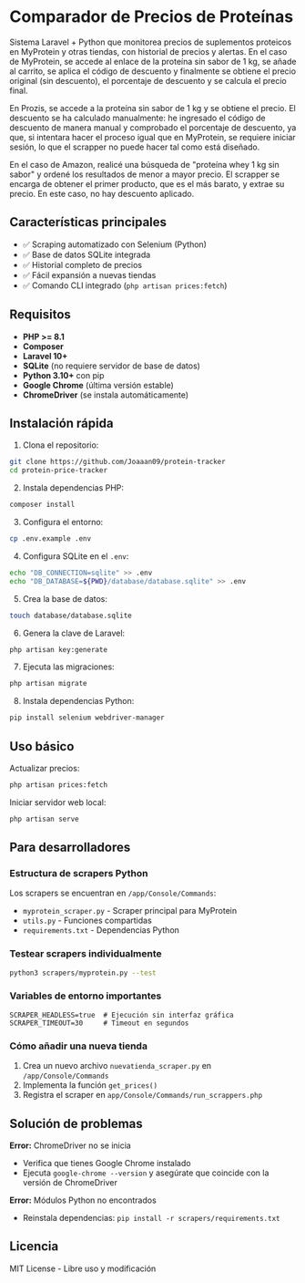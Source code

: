 # Comparador de Precios de Proteínas  

Sistema Laravel + Python que monitorea precios de suplementos proteicos en MyProtein y otras tiendas, con historial de precios y alertas.
En el caso de MyProtein, se accede al enlace de la proteína sin sabor de 1 kg, se añade al carrito, se aplica el código de descuento y finalmente se obtiene el precio original (sin descuento), el porcentaje de descuento y se calcula el precio final.

En Prozis, se accede a la proteína sin sabor de 1 kg y se obtiene el precio. El descuento se ha calculado manualmente: he ingresado el código de descuento de manera manual y comprobado el porcentaje de descuento, ya que, si intentara hacer el proceso igual que en MyProtein, se requiere iniciar sesión, lo que el scrapper no puede hacer tal como está diseñado.

En el caso de Amazon, realicé una búsqueda de "proteína whey 1 kg sin sabor" y ordené los resultados de menor a mayor precio. El scrapper se encarga de obtener el primer producto, que es el más barato, y extrae su precio. En este caso, no hay descuento aplicado.
## Características principales  

- ✅ Scraping automatizado con Selenium (Python)  
- ✅ Base de datos SQLite integrada  
- ✅ Historial completo de precios  
- ✅ Fácil expansión a nuevas tiendas  
- ✅ Comando CLI integrado (`php artisan prices:fetch`)  

## Requisitos  

- **PHP >= 8.1**  
- **Composer**  
- **Laravel 10+**  
- **SQLite** (no requiere servidor de base de datos)  
- **Python 3.10+** con pip  
- **Google Chrome** (última versión estable)  
- **ChromeDriver** (se instala automáticamente)  

## Instalación rápida  

1. Clona el repositorio:  
```bash  
git clone https://github.com/Joaaan09/protein-tracker  
cd protein-price-tracker  
```  

2. Instala dependencias PHP:  
```bash  
composer install  
```  

3. Configura el entorno:  
```bash  
cp .env.example .env  
```  

4. Configura SQLite en el `.env`:  
```bash  
echo "DB_CONNECTION=sqlite" >> .env  
echo "DB_DATABASE=${PWD}/database/database.sqlite" >> .env  
```  

5. Crea la base de datos:  
```bash  
touch database/database.sqlite  
```  

6. Genera la clave de Laravel:  
```bash  
php artisan key:generate  
```  

7. Ejecuta las migraciones:  
```bash  
php artisan migrate  
```  

8. Instala dependencias Python:  
```bash  
pip install selenium webdriver-manager  
```  

## Uso básico  

Actualizar precios:  
```bash  
php artisan prices:fetch  
```  

Iniciar servidor web local:  
```bash  
php artisan serve  
```  

## Para desarrolladores  

### Estructura de scrapers Python  
Los scrapers se encuentran en `/app/Console/Commands`:  
- `myprotein_scraper.py` - Scraper principal para MyProtein  
- `utils.py` - Funciones compartidas  
- `requirements.txt` - Dependencias Python  

### Testear scrapers individualmente  
```bash  
python3 scrapers/myprotein.py --test  
```  

### Variables de entorno importantes  
```dotenv  
SCRAPER_HEADLESS=true  # Ejecución sin interfaz gráfica  
SCRAPER_TIMEOUT=30     # Timeout en segundos  
```  

### Cómo añadir una nueva tienda  
1. Crea un nuevo archivo `nuevatienda_scraper.py` en `/app/Console/Commands`  
2. Implementa la función `get_prices()`  
3. Registra el scraper en `app/Console/Commands/run_scrappers.php`  

## Solución de problemas  

**Error:** ChromeDriver no se inicia  
- Verifica que tienes Google Chrome instalado  
- Ejecuta `google-chrome --version` y asegúrate que coincide con la versión de ChromeDriver  

**Error:** Módulos Python no encontrados  
- Reinstala dependencias: `pip install -r scrapers/requirements.txt`  

## Licencia  

MIT License - Libre uso y modificación
